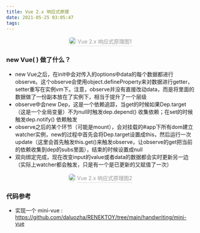 ```yaml
---
title: Vue 2.x 响应式原理
date: 2021-05-25 03:05:47
tags:
---
```


<center>
    <img style="border-radius: 0.3125em;box-shadow: 0 2px 4px 0 rgba(34,36,38,.12),0 2px 10px 0 rgba(34,36,38,.08);" src="https://raw.githubusercontent.com/daluozha/MyPostImage/master/mini-vue2.png">
    <div style="color:orange; border-bottom: 1px solid #d9d9d9;display: inline-block;color: #999;padding: 2px;">Vue 2.x 响应式原理图1</div>
</center>

### new Vue( ) 做了什么？

- new Vue之后，在init中会对传入的options中data的每个数据都进行observe。这个observe会使用object.defineProperty来对数据进行getter，setter重写在实例vm下。注意，observe并没有直接改动data，而是将里面的数据做了一份副本放在了实例下，相当于提升了一个层级
- observe中会new Dep，这是一个依赖追踪，当get的时候如果Dep.target（这是一个全局变量）不为null时触发dep.depend()  收集依赖；在set的时候触发dep.notify()  依赖触发
- observe之后的某个环节（可能是mount），会对挂载的#app下所有dom建立watcher实例，new的过程中首先会将Dep.target设置成this，然后运行一次update（这里会首先触发this.get()来触发observe，让observe的get把当前的依赖收集到dep的subs里面），结束的时候设置成null
- 双向绑定完成，现在改变input的value或者data的数据都会实时更新另一边（实际上watcher都会触发，只是有一个是已更新的又赋值了一次）

<center>
    <img style="border-radius: 0.3125em;box-shadow: 0 2px 4px 0 rgba(34,36,38,.12),0 2px 10px 0 rgba(34,36,38,.08);" src="https://raw.githubusercontent.com/daluozha/MyPostImage/master/mini-vue.jpeg">
    <div style="color:orange; border-bottom: 1px solid #d9d9d9;display: inline-block;color: #999;padding: 2px;">Vue 2.x 响应式原理图2</div>
</center>


### 代码参考
- 实现一个 mini-vue : <https://github.com/daluozha/RENEKTOY/tree/main/handwriting/mini-vue>